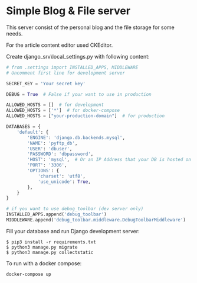 # Simple Blog & File server

This server consist of the personal blog and the file storage for some needs.

For the article content editor used CKEditor.

Create django\_srv\local\_settings.py with following content:
```python
# from .settings import INSTALLED_APPS, MIDDLEWARE
# Uncomment first line for development server

SECRET_KEY = 'Your secret key'

DEBUG = True  # False if your want to use in production

ALLOWED_HOSTS = []  # for development
ALLOWED_HOSTS = ['*']  # for docker-compose
ALLOWED_HOSTS = ["your-production-domain"]  # for production

DATABASES = {
    'default': {
        'ENGINE': 'django.db.backends.mysql',
        'NAME': 'pyftp_db',
        'USER': 'dbuser',
        'PASSWORD': 'dbpassword',
        'HOST': 'mysql',  # Or an IP Address that your DB is hosted on
        'PORT': '3306',
        'OPTIONS': {
            'charset': 'utf8',
            'use_unicode': True,
        },
    }
}

# if you want to use debug_toolbar (dev server only)
INSTALLED_APPS.append('debug_toolbar')
MIDDLEWARE.append('debug_toolbar.middleware.DebugToolbarMiddleware')

```

Fill your database and run Django development server:
```
$ pip3 install -r requirements.txt
$ python3 manage.py migrate
$ python3 manage.py collectstatic
```

To run with a docker compose:
```
docker-compose up
```
